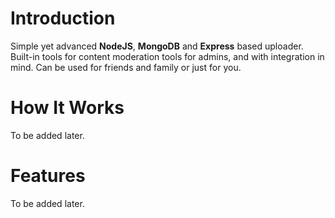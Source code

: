 # Introduction

Simple yet advanced **NodeJS**, **MongoDB** and **Express** based uploader. Built-in tools for content moderation tools for admins, and with integration in mind. Can be used for friends and family or just for you.

# How It Works

To be added later.

# Features

To be added later.
